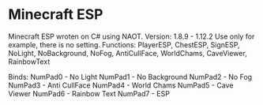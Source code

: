 <h1>Minecraft ESP</h1>

Minecraft ESP wroten on C# using NAOT.
Version: 1.8.9 - 1.12.2
Use only for example, there is no setting.
Functions: PlayerESP, ChestESP, SignESP, NoLight, NoBackground, NoFog, AntiCullFace, WorldChams, CaveViewer, RainbowText

Binds:
NumPad0 - No Light
NumPad1 - No Background
NumPad2 - No Fog
NumPad3 - Anti CullFace
NumPad4 - World Chams
NumPad5 - Cave Viewer
NumPad6 - Rainbow Text
NumPad7 - ESP
